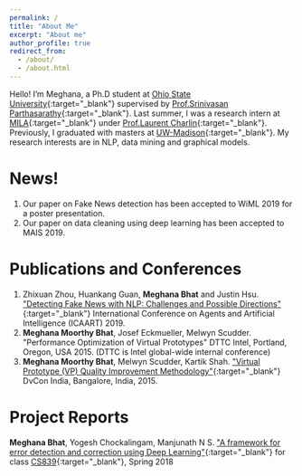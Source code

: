 ```yaml
---
permalink: /
title: "About Me"
excerpt: "About me"
author_profile: true
redirect_from: 
  - /about/
  - /about.html
---
```


Hello! I’m Meghana, a Ph.D student at [Ohio State University](https://www.osu.edu/){:target="_blank"} supervised by [Prof.Srinivasan Parthasarathy](http://web.cse.ohio-state.edu/~parthasarathy.2/){:target="_blank"}. Last summer, I was a research intern at [MILA](https://mila.quebec/){:target="_blank"} under [Prof.Laurent Charlin](http://www.cs.toronto.edu/~lcharlin/){:target="_blank"}. Previously, I graduated with masters at [UW-Madison](https://www.wisc.edu/){:target="_blank"}. My research interests are in NLP, data mining and graphical models.

News!
=====
1. Our paper on Fake News detection has been accepted to WiML 2019 for a poster presentation.
2. Our paper on data cleaning using deep learning has been accepted to MAIS 2019.

Publications and Conferences
=============================
1. Zhixuan Zhou, Huankang Guan,  **Meghana Bhat** and Justin Hsu. ["Detecting Fake News with NLP: Challenges and Possible Directions"](https://meghu2791.github.io/Fake_News_Detection.pdf){:target="_blank"} International Conference on Agents and Artificial Intelligence (ICAART) 2019. 
2. **Meghana Moorthy Bhat**, Josef Eckmueller, Melwyn Scudder. "Performance Optimization of Virtual Prototypes" DTTC Intel, Portland, Oregon, USA 2015. (DTTC is Intel global-wide internal conference)
3. **Meghana Moorthy Bhat**, Melwyn Scudder, Kartik Shah. ["Virtual Prototype (VP) Quality Improvement Methodology"](https://dvcon-india.org/sites/dvcon-india.org/files/archive/2015/proceedings/132_VP_Quality_Improvement.pdf){:target="_blank"} DvCon India, Bangalore, India, 2015.

Project Reports
================
**Meghana Bhat**, Yogesh Chockalingam, Manjunath N S. ["A framework for error detection and correction using Deep Learning"](https://meghu2791.github.io/deeprepair.pdf){:target="_blank"} for class [CS839](https://thodrek.github.io/CS839_spring18/){:target="_blank"}, Spring 2018
